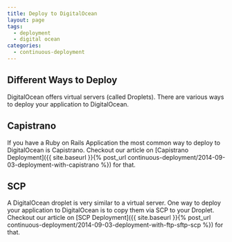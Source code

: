 ```yaml
---
title: Deploy to DigitalOcean
layout: page
tags:
  - deployment
  - digital ocean
categories:
  - continuous-deployment
---
```

## Different Ways to Deploy
DigitalOcean offers virtual servers (called Droplets).
There are various ways to deploy your application to DigitalOcean.

## Capistrano
If you have a Ruby on Rails Application the most common way to deploy to DigitalOcean is Capistrano.
Checkout our article on [Capistrano Deployment]({{ site.baseurl }}{% post_url continuous-deployment/2014-09-03-deployment-with-capistrano %}) for that.

## SCP
A DigitalOcean droplet is very similar to a virtual server.
One way to deploy your application to DigitalOcean is to copy them via SCP to your Droplet.
Checkout our article on [SCP Deployment]({{ site.baseurl }}{% post_url continuous-deployment/2014-09-03-deployment-with-ftp-sftp-scp %}) for that.
